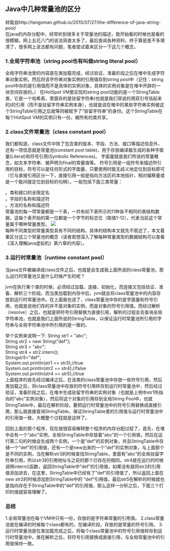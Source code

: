 ## Java中几种常量池的区分

转载自http://tangxman.github.io/2015/07/27/the-difference-of-java-string-pool/  
在java的内存分配中，经常听到很多关于常量池的描述，我开始看的时候也是看的很模糊，网上五花八门的说法简直太多了，最后查阅各种资料，终于算是差不多理清了，很多网上说法都有问题，笔者尝试着来区分一下这几个概念。


### 1.全局字符串池（string pool也有叫做string literal pool）

全局字符串池里的内容是在类加载完成，经过验证，准备阶段之后在堆中生成字符串对象实例，然后将该字符串对象实例的引用值存到string pool中（记住：string pool中存的是引用值而不是具体的实例对象，具体的实例对象是在堆中开辟的一块空间存放的。）
在HotSpot VM里实现的string pool功能的是一个StringTable类，它是一个哈希表，里面存的是驻留字符串(也就是我们常说的用双引号括起来的)的引用（而不是驻留字符串实例本身），也就是说在堆中的某些字符串实例被这个StringTable引用之后就等同被赋予了”驻留字符串”的身份。这个StringTable在每个HotSpot VM的实例只有一份，被所有的类共享。

### 2.class文件常量池（class constant pool）

我们都知道，class文件中除了包含类的版本、字段、方法、接口等描述信息外，还有一项信息就是常量池(constant pool table)，用于存放编译器生成的各种字面量(Literal)和符号引用(Symbolic References)。
字面量就是我们所说的常量概念，如文本字符串、被声明为final的常量值等。
符号引用是一组符号来描述所引用的目标，符号可以是任何形式的字面量，只要使用时能无歧义地定位到目标即可（它与直接引用区分一下，直接引用一般是指向方法区的本地指针，相对偏移量或是一个能间接定位到目标的句柄）。一般包括下面三类常量：

。类和接口的全限定名  
。字段的名称和描述符  
。方法的名称和描述符  
常量池的每一项常量都是一个表，一共有如下表所示的11种各不相同的表结构数据，这每个表开始的第一位都是一个字节的标志位（取值1-12），代表当前这个常量属于哪种常量类型。
![](http://www.h3399.cn/uploads/body/106/65754e976964.png)<br>
    每种不同类型的常量类型具有不同的结构，具体的结构本文就先不叙述了，本文着重区分这三个常量池的概念（读者若想深入了解每种常量类型的数据结构可以查看《深入理解java虚拟机》第六章的内容）。

### 3.运行时常量池（runtime constant pool）

当java文件被编译成class文件之后，也就是会生成我上面所说的class常量池，那么运行时常量池又是什么时候产生的呢？

jvm在执行某个类的时候，必须经过加载、连接、初始化，而连接又包括验证、准备、解析三个阶段。而当类加载到内存中后，jvm就会将class常量池中的内容存放到运行时常量池中。在上面我也说了，class常量池中存的是字面量和符号引用，也就是说他们存的并不是对象的实例，而是对象的符号引用值。而经过解析（resolve）之后，也就是把符号引用替换为直接引用，解析的过程会去查询全局字符串池，也就是我们上面所说的StringTable，以保证运行时常量池所引用的字符串与全局字符串池中所引用的是一致的。

举个实例来说明一下:
String str1 = "abc";  
String str2 = new String("def");  
String str3 = "abc";  
String str4 = str2.intern();  
Stringstr5="def";  
System.out.println(str1 == str3);//true  
System.out.println(str2 == str4);//false  
System.out.println(str4 == str5);//true  
上面程序的首先经过编译之后，在该类的class常量池中存放一些符号引用，然后类加载之后，将class常量池中存放的符号引用转存到运行时常量池中，然后经过验证，准备阶段之后，在堆中生成驻留字符串的实例对象（也就是上例中str1所指向的”abc”实例对象），然后将这个对象的引用存到全局String Pool中，也就StringTable中，最后在解析阶段，要把运行时常量池中的符号引用替换成直接引用，那么就直接查询StringTable，保证StringTable里的引用值与运行时常量池中的引用值一致，大概整个过程就是这样了。

回到上面的那个程序，现在就很容易解释整个程序的内存分配过程了，首先，在堆中会有一个”abc”实例，全局StringTable中存放着”abc”的一个引用值，然后在运行第二句的时候会生成两个实例，一个是”def”的实例对象，并且StringTable中存储一个”def”的引用值，还有一个是new出来的一个”def”的实例对象，与上面那个是不同的实例，当在解析str3的时候查找StringTable，里面有”abc”的全局驻留字符串引用，所以str3的引用地址与之前的那个已存在的相同，str4是在运行的时候调用intern()函数，返回StringTable中”def”的引用值，如果没有就将str2的引用值添加进去，在这里，StringTable中已经有了”def”的引用值了，所以返回上面在new str2的时候添加到StringTable中的 “def”引用值，最后str5在解析的时候就也是指向存在于StringTable中的”def”的引用值，那么这样一分析之后，下面三个打印的值就容易理解了。
### 总结
1.全局常量池在每个VM中只有一份，存放的是字符串常量的引用值。
2.class常量池是在编译的时候每个class都有的，在编译阶段，存放的是常量的符号引用。
3.运行时常量池是在类加载完成之后，将每个class常量池中的符号引用值转存到运行时常量池中，类在解析之后，将符号引用替换成直接引用，与全局常量池中的引用值保持一致。
